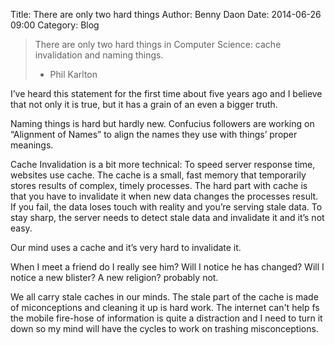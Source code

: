 Title: There are only two hard things
Author: Benny Daon
Date: 2014-06-26 09:00
Category: Blog

> There are only two hard things in Computer Science: cache invalidation and naming things.
>
> - Phil Karlton

I’ve heard this statement for the first time about five years ago and
I believe that not only it is true, but it has a grain of an even a bigger truth.

Naming things is hard but hardly new. Confucius followers are working on “Alignment of Names” to align the names they use with things’ proper meanings.

Cache Invalidation is a bit more technical: To speed server response time, websites use cache.
The cache is a small, fast memory that temporarily stores results of complex, timely processes.
The hard part with cache is that you have to invalidate it when new data changes the processes result. If you fail, the data loses touch with reality and you’re serving stale data. To stay sharp, the server needs to detect stale data and invalidate it and it’s not easy.

Our mind uses a cache and it’s very hard to invalidate it.

When I meet a friend do I really see him? Will I notice he has changed? Will I notice a new blister? A new religion? probably not.

We all carry stale caches in our minds. The stale part of the cache is made of
miconceptions and cleaning it up is hard work.
The internet can't help fs the mobile fire-hose of information is quite a distraction and I need to turn it down so my mind will have the cycles to work on trashing misconceptions.


